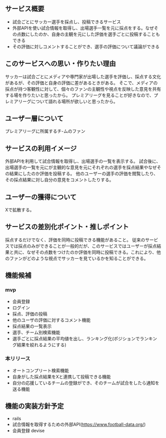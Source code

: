 ## サービス概要
 - 試合ごとにサッカー選手を採点し、投稿できるサービス
 - 外部APIを使い試合情報を取得し、出場選手一覧を元に採点をする。なぜその点数にしたのか、自身の主観を元にした評価を選手ごとに投稿することもできる
  - その評価に対しコメントすることができ、選手の評価について議論ができる


## このサービスへの思い・作りたい理由
サッカーは試合ごとにメディアや専門家が出場した選手を評価し、採点する文化があるが、その評価と自身の評価に差があるときがある。
そこで、メディアの採点が持つ客観性に対して、個々のファンの主観性や視点を反映した意見を共有する場を作りたいと思ったから。
プレミアリーグを見ることが好きなので、プレミアリーグについて語れる場所が欲しいと思ったから。

## ユーザー層について
プレミアリーグに所属するチ-ムのファン

## サービスの利用イメージ
外部APIを利用して試合情報を取得し、出場選手の一覧を表示する。
試合後に、出場選手の一覧を元にが主観的な意見を元にそれぞれの選手を採点結果やなぜその結果にしたのか評価を投稿する。
他のユーザーの選手の評価を閲覧したり、その採点結果に対し自分の意見をコメントしたりする。


## ユーザーの獲得について
Xで拡散する。

## サービスの差別化ポイント・推しポイント
採点するだけでなく、評価を同時に投稿できる機能があること。
従来のサービスでは採点のみができることが一般的だが、このサービスではユーザーが採点結果と共に、なぜその点数をつけたのか評価を同時に投稿できる。これにより、他のファンがどのような視点でサッカーを見ているかを知ることができる。

## 機能候補
### mvp
- 会員登録
- ログイン
- 採点、評価の投稿
- 他のユーザの評価に対するコメント機能
- 採点結果の一覧表示
- 選手、チーム別検索機能
- 選手ごとに採点結果の平均値を出し、ランキング化(ポジションでランキング結果を絞れるようにする)

### 本リリース
- オートコンプリート検索機能
- 自身がした採点結果をXと連携して投稿できる機能
- 自分の応援しているチームの登録ができ、そのチームが試合をしたら通知を送る機能



## 機能の実装方針予定
- rails
- 試合情報を取得するための外部API(https://www.football-data.org/)
- 会員登録 devise
